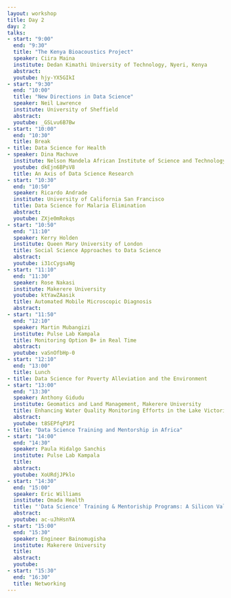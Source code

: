 ```yaml
---
layout: workshop
title: Day 2
day: 2
talks:
- start: "9:00"
  end: "9:30"
  title: "The Kenya Bioacoustics Project"
  speaker: Ciira Maina
  institute: Dedan Kimathi University of Technology, Nyeri, Kenya
  abstract:
  youtube: hjy-YX5GIkI
- start: "9:30"
  end: "10:00"
  title: "New Directions in Data Science"
  speaker: Neil Lawrence
  institute: University of Sheffield
  abstract:
  youtube: _GSLvu6B7Bw
- start: "10:00"
  end: "10:30"
  title: Break
- title: Data Science for Health
- speaker: Dina Machuve
  institute: Nelson Mandela African Institute of Science and Technology
  youtube: dkEjn6BPsV8
  title: An Axis of Data Science Research
- start: "10:30"
  end: "10:50"
  speaker: Ricardo Andrade
  institute: University of California San Francisco
  title: Data Science for Malaria Elimination
  abstract:
  youtube: ZXje0mRokqs
- start: "10:50"
  end: "11:10"
  speaker: Kerry Holden
  institute: Queen Mary University of London
  title: Social Science Approaches to Data Science
  abstract:
  youtube: i31cCygsaNg
- start: "11:10"
  end: "11:30"
  speaker: Rose Nakasi
  institute: Makerere University
  youtube: ktYawZAasik
  title: Automated Mobile Microscopic Diagnosis
  abstract:
- start: "11:50"
  end: "12:10"
  speaker: Martin Mubangizi
  institute: Pulse Lab Kampala
  title: Monitoring Option B+ in Real Time
  abstract:
  youtube: vaSnOfbHp-0
- start: "12:10"
  end: "13:00"
  title: Lunch
- title: Data Science for Poverty Alleviation and the Environment
- start: "13:00"
  end: "13:30"
  speaker: Anthony Gidudu
  institute: Geomatics and Land Management, Makerere University
  title: Enhancing Water Quality Monitoring Efforts in the Lake Victoria Using Satellite Imagery
  abstract:
  youtube: t8SEPfqP1PI
- title: "Data Science Training and Mentorship in Africa"
- start: "14:00"
  end: "14:30"
  speaker: Paula Hidalgo Sanchis
  institute: Pulse Lab Kampala
  title: 
  abstract:
  youtube: XoURdjJPklo
- start: "14:30"
  end: "15:00"
  speaker: Eric Williams
  institute: Omada Health
  title: "'Data Science' Training & Mentoriship Programs: A Silicon Valley Hiring Manager Perspective"
  abstract:
  youtube: ac-uJhHsnYA
- start: "15:00"
  end: "15:30"
  speaker: Engineer Bainomugisha
  institute: Makerere University
  title: 
  abstract:
  youtube:
- start: "15:30"
  end: "16:30"
  title: Networking
---
```

